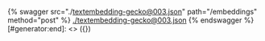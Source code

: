 [#generator:start]: <> ({ "template": "openapi" })
{% swagger src="./textembedding-gecko@003.json" path="/embeddings" method="post" %}
[./textembedding-gecko@003.json](./textembedding-gecko@003.json)
{% endswagger %}
[#generator:end]: <> ({})